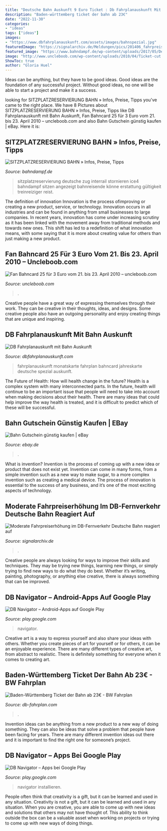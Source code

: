 ```yaml
---
title: "Deutsche Bahn Auskunft 9 Euro Ticket : Db Fahrplanauskunft Mit Bahn Auskunft"
description: "Baden-württemberg ticket der bahn ab 23€"
date: "2022-11-30"
categories:
- "ideas"
tags: ["ideas"]
images:
- "https://www.dbfahrplanauskunft.com/assets/images/bahnspezial.jpg"
featuredImage: "https://signalarchiv.de/Meldungen/pics/201406_fahrpreisfernverkehr_01.jpg"
featured_image: "https://www.bahndampf.de/wp-content/uploads/2017/05/Deutsche-Bahn-ICE-4-Sitzplatzreservierung.jpg"
image: "http://www.uncleboob.com/wp-content/uploads/2010/04/Ticket-cut.jpg"
ShowToc: true
author: "Gloria Huel"
---
```



Ideas can be anything, but they have to be good ideas. Good ideas are the foundation of any successful project. Without good ideas, no one will be able to start a project and make it a success.

	

		
looking for SITZPLATZRESERVIERUNG BAHN » Infos, Preise, Tipps you've came to the right place. We have 8 Pictures about SITZPLATZRESERVIERUNG BAHN » Infos, Preise, Tipps like DB Fahrplanauskunft mit Bahn Auskunft, Fan Bahncard 25 für 3 Euro vom 21. bis 23. April 2010 – uncleboob.com and also Bahn Gutschein günstig kaufen | eBay. Here it is:
		
    
## SITZPLATZRESERVIERUNG BAHN » Infos, Preise, Tipps

<img loading=lazy src="https://www.bahndampf.de/wp-content/uploads/2017/05/Deutsche-Bahn-ICE-4-Sitzplatzreservierung.jpg" onerror="this.onerror=null;this.src='https://tse3.mm.bing.net/th?id=OIP.T37f-OvgCvya-4uVHD1BpAHaE2&amp;pid=15.1';" alt="SITZPLATZRESERVIERUNG BAHN » Infos, Preise, Tipps">

_Source: bahndampf.de_

>sitzplatzreservierung deutsche zug interrail stornieren ice4 bahndampf sitzen angezeigt bahnreisende könne erstattung gültigkeit treinreiziger reist. 

	

The definition of innovation
Innovation is the process ofimproving or creating a new product, service, or technology. Innovation occurs in all industries and can be found in anything from small businesses to large companies. In recent years, innovation has come under increasing scrutiny as it has been linked with the movement away from traditional methods and towards new ones. This shift has led to a redefinition of what innovation means, with some saying that it is more about creating value for others than just making a new product.

    
## Fan Bahncard 25 Für 3 Euro Vom 21. Bis 23. April 2010 – Uncleboob.com

<img loading=lazy src="http://www.uncleboob.com/wp-content/uploads/2010/04/Ticket-cut.jpg" onerror="this.onerror=null;this.src='https://tse4.mm.bing.net/th?id=OIP.qf-wfb7pN0s8wNGmWUd_9AHaDB&amp;pid=15.1';" alt="Fan Bahncard 25 für 3 Euro vom 21. bis 23. April 2010 – uncleboob.com">

_Source: uncleboob.com_

>. 

	

Creative people have a great way of expressing themselves through their work. They can be creative in their thoughts, ideas, and designs. Some creative people also have an outgoing personality and enjoy creating things that are unique and inspiring.

    
## DB Fahrplanauskunft Mit Bahn Auskunft

<img loading=lazy src="https://www.dbfahrplanauskunft.com/assets/images/bahnspezial.jpg" onerror="this.onerror=null;this.src='https://tse2.mm.bing.net/th?id=OIP.C-wi7S8sTyNs7_xrJGURMAHaEK&amp;pid=15.1';" alt="DB Fahrplanauskunft mit Bahn Auskunft">

_Source: dbfahrplanauskunft.com_

>fahrplanauskunft monatskarte fahrplan bahncard jahreskarte deutsche spezial auskunft. 

	

The Future of Health: How will health change in the future?
Health is a complex system with many interconnected parts. In the future, health will continue to be an important issue that people will need to take into account when making decisions about their health. There are many ideas that could help improve the way health is treated, and it is difficult to predict which of these will be successful.

    
## Bahn Gutschein Günstig Kaufen | EBay

<img loading=lazy src="https://i.ebayimg.com/thumbs/images/g/GHMAAOSw~bBfZGBe/s-l225.jpg" onerror="this.onerror=null;this.src='https://tse1.mm.bing.net/th?id=OIP.656KBRNhDynaol_OjOPZ_gAAAA&amp;pid=15.1';" alt="Bahn Gutschein günstig kaufen | eBay">

_Source: ebay.de_

>. 

	

What is invention?
Invention is the process of coming up with a new idea or product that does not exist yet. Invention can come in many forms, from a simple invention such as a new way to make sugar, to a more complex invention such as creating a medical device. The process of innovation is essential to the success of any business, and it’s one of the most exciting aspects of technology.

    
## Moderate Fahrpreiserhöhung Im DB-Fernverkehr Deutsche Bahn Reagiert Auf

<img loading=lazy src="https://signalarchiv.de/Meldungen/pics/201406_fahrpreisfernverkehr_01.jpg" onerror="this.onerror=null;this.src='https://tse3.mm.bing.net/th?id=OIP.Uz4KE-uZ9GVwPUZIyprwpQHaFh&amp;pid=15.1';" alt="Moderate Fahrpreiserhöhung im DB-Fernverkehr Deutsche Bahn reagiert auf">

_Source: signalarchiv.de_

>. 

	

Creative people are always looking for ways to improve their skills and techniques. They may be trying new things, learning new things, or simply trying to find new ways to do what they do best. Whether it’s writing, painting, photography, or anything else creative, there is always something that can be improved.

    
## DB Navigator – Android-Apps Auf Google Play

<img loading=lazy src="https://lh3.googleusercontent.com/uejijUuOPs9skGTnSJ6I4CIPH_BR2QOL4zyerLGtenEcGsujDg-O9cYg2TQmKbdd-w=h900" onerror="this.onerror=null;this.src='https://tse1.mm.bing.net/th?id=OIP.lhhx83DAxm89jaC5Ef7mcgHaNL&amp;pid=15.1';" alt="DB Navigator – Android-Apps auf Google Play">

_Source: play.google.com_

>navigator. 

	

Creative art is a way to express yourself and also share your ideas with others. Whether you create pieces of art for yourself or for others, it can be an enjoyable experience. There are many different types of creative art, from abstract to realistic. There is definitely something for everyone when it comes to creating art.

    
## Baden-Württemberg Ticket Der Bahn Ab 23€ - BW Fahrplan

<img loading=lazy src="https://www.db-fahrplan.com/wp-content/uploads/2018/01/euregio-ticket-zonen.jpg" onerror="this.onerror=null;this.src='https://tse4.mm.bing.net/th?id=OIP.1o98opIIMxXHbQbg24TRcgHaE8&amp;pid=15.1';" alt="Baden-Württemberg Ticket der Bahn ab 23€ - BW Fahrplan">

_Source: db-fahrplan.com_

>. 

	

Invention ideas can be anything from a new product to a new way of doing something. They can also be ideas that solve a problem that people have been facing for years. There are many different invention ideas out there and it is important to find the right one for someone’s project.

    
## DB Navigator – Apps Bei Google Play

<img loading=lazy src="https://play-lh.googleusercontent.com/x7ZugQsV-vFtmubrCqA1Wkl6wwK_JP1omE40DFlSHIH84PXRMt2L4u8DHv8iCqnI9A=w720-h310" onerror="this.onerror=null;this.src='https://tse4.mm.bing.net/th?id=OIP.lSJypaJPGsL5RGavUpWQqwAAAA&amp;pid=15.1';" alt="DB Navigator – Apps bei Google Play">

_Source: play.google.com_

>navigator installieren. 

	

People often think that creativity is a gift, but it can be learned and used in any situation.
Creativity is not a gift, but it can be learned and used in any situation. When you are creative, you are able to come up with new ideas and solutions that others may not have thought of. This ability to think outside the box can be a valuable asset when working on projects or trying to come up with new ways of doing things.

